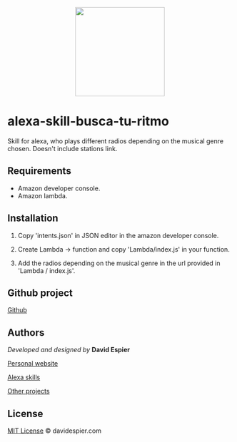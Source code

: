 <p align="center">
  <img src="http://davidespier.com/github/buscaturitmo.png" weight="200" width="200">
</p>

# alexa-skill-busca-tu-ritmo
Skill for alexa, who plays different radios depending on the musical genre chosen. Doesn't include stations link.

## Requirements

- Amazon developer console.
- Amazon lambda.

## Installation

1. Copy 'intents.json' in JSON editor in the amazon developer console.

2. Create Lambda -> function and copy 'Lambda/index.js' in your function.

3. Add the radios depending on the musical genre in the url provided in 'Lambda / index.js'.


## Github project

[Github](https://github.com/davidespier/alexa-skill-busca-tu-ritmo)


## Authors

 *Developed and designed by*  **David Espier**


[Personal website](https://davidespier.com)

[Alexa skills](https://www.amazon.es/s?k=davidespier&i=alexa-skills)
        
[Other projects](https://github.com/davidespier?tab=repositories)


## License


[MIT License](https://choosealicense.com/licenses/mit/) © davidespier.com
